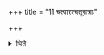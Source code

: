 +++
title = "11 चत्वारश्चतूरात्राः"

+++

<details><summary>थिते</summary>

11. There are four four-day-sacrifices. 
</details>
